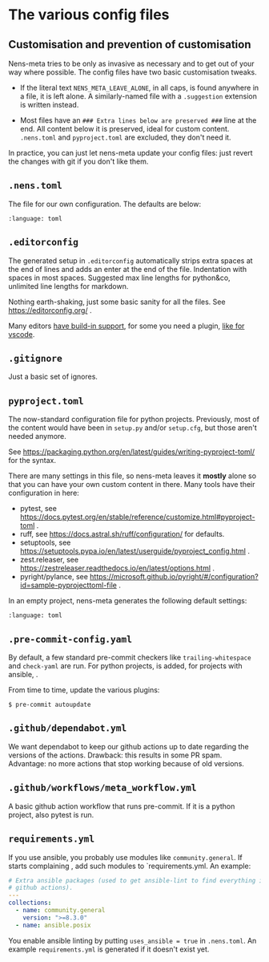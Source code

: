 # The various config files


## Customisation and prevention of customisation

Nens-meta tries to be only as invasive as necessary and to get out of your way where possible. The config files have two basic customisation tweaks.

- If the literal text `NENS_META_LEAVE_ALONE`, in all caps, is found anywhere in a file, it is left alone. A similarly-named file with a `.suggestion` extension is written instead.

- Most files have an `### Extra lines below are preserved ###` line at the end. All content below it is preserved, ideal for custom content. `.nens.toml` and `pyproject.toml` are excluded, they don't need it.

In practice, you can just let nens-meta update your config files: just revert the changes with git if you don't like them.


## `.nens.toml`

The file for our own configuration. The defaults are below:

```{literalinclude} nens_toml_example.toml
:language: toml
```

## `.editorconfig`

The generated setup in `.editorconfig` automatically strips extra spaces at the end of lines and adds an enter at the end of the file. Indentation with spaces in most spaces. Suggested max line lengths for python&co, unlimited line lengths for markdown.

Nothing earth-shaking, just some basic sanity for all the files. See https://editorconfig.org/ .

Many editors [have build-in support](https://editorconfig.org/#pre-installed), for some you need a plugin, [like for vscode](https://marketplace.visualstudio.com/items?itemName=EditorConfig.EditorConfig).


## `.gitignore`

Just a basic set of ignores.


## `pyproject.toml`

The now-standard configuration file for python projects. Previously, most of the content would have been in `setup.py` and/or `setup.cfg`, but those aren't needed anymore.

See https://packaging.python.org/en/latest/guides/writing-pyproject-toml/ for the syntax.

There are many settings in this file, so nens-meta leaves it **mostly** alone so that you can have your own custom content in there. Many tools have their configuration in here:

- pytest, see https://docs.pytest.org/en/stable/reference/customize.html#pyproject-toml .
- ruff, see https://docs.astral.sh/ruff/configuration/ for defaults.
- setuptools, see https://setuptools.pypa.io/en/latest/userguide/pyproject_config.html .
- zest.releaser, see https://zestreleaser.readthedocs.io/en/latest/options.html .
- pyright/pylance, see https://microsoft.github.io/pyright/#/configuration?id=sample-pyprojecttoml-file .

In an empty project, nens-meta generates the following default settings:

```{literalinclude} pyproject_toml_example.toml
:language: toml
```


## `.pre-commit-config.yaml`

By default, a few standard pre-commit checkers like `trailing-whitespace` and `check-yaml` are run. For python projects, [](tools.md#ruff) is added, for projects with ansible, [](tools.md#ansible-lint).

From time to time, update the various plugins:

```console
$ pre-commit autoupdate
```


## `.github/dependabot.yml`

We want dependabot to keep our github actions up to date regarding the versions of the actions. Drawback: this results in some PR spam. Advantage: no more actions that stop working because of old versions.


## `.github/workflows/meta_workflow.yml`

A basic github action workflow that runs pre-commit. If it is a python project, also pytest is run.


## `requirements.yml`

If you use ansible, you probably use modules like `community.general`. If [](tools.md#ansible-lint) starts complaining , add such modules to `requirements.yml. An example:

```yaml
# Extra ansible packages (used to get ansible-lint to find everything in
# github actions).
---
collections:
  - name: community.general
    version: ">=8.3.0"
  - name: ansible.posix
```

You enable ansible linting by putting `uses_ansible = true` in `.nens.toml`. An example `requirements.yml` is generated if it doesn't exist yet.
